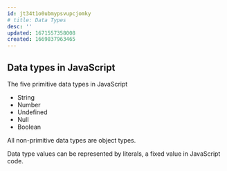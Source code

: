 ```yaml
---
id: jt34t1o0ubmypsvupcjomky
# title: Data Types
desc: ''
updated: 1671557358008
created: 1669837963465
---
```

## Data types in JavaScript

The five primitive data types in JavaScript

* String
* Number
* Undefined
* Null
* Boolean

All non-primitive data types are object types.

Data type values can be represented by literals, a fixed value in JavaScript code.